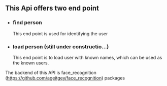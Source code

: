 ## This Api offers two end point

* ### find person  
  This end point is used for identifying the user

* ### load person (still under constructio...)
  This end point is to load user with known names, which can be used as the known users.


The backend of this API is face_recognition (https://github.com/ageitgey/face_recognition) packages
